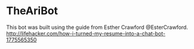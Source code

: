 # TheAriBot
This bot was built using the guide from Esther Crawford @EsterCrawford. http://lifehacker.com/how-i-turned-my-resume-into-a-chat-bot-1775565350
